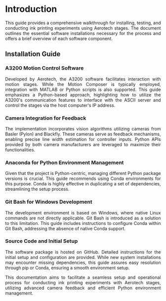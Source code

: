 # Introduction

<p align="justify">This guide provides a comprehensive walkthrough for installing, testing, and conducting ink printing experiments using Aerotech stages. The document outlines the essential software installations necessary for the process and offers a brief overview of each software component.</p>

## Installation Guide

### A3200 Motion Control Software

<p align="justify">Developed by Aerotech, the A3200 software facilitates interaction with motion stages. While the Motion Composer is typically employed, integration with MATLAB or Python scripts is also supported. This guide emphasizes a Python-based approach, highlighting how to utilize the A3200's communication features to interface with the ASCII server and control the stages via the host computer's IP address.</p>

### Camera Integration for Feedback

<p align="justify">The implementation incorporates vision algorithms utilizing cameras from Basler (Pylon) and Blackfly. These cameras serve as feedback mechanisms, enabling precise line width estimation for controller inputs. Python APIs provided by both camera manufacturers are leveraged to maximize their functionalities.</p>

### Anaconda for Python Environment Management

<p align="justify">Given that the project is Python-centric, managing different Python package versions is crucial. This guide recommends using Conda environments for this purpose. Conda is highly effective in duplicating a set of dependencies, streamlining the setup process.</p>

### Git Bash for Windows Development

<p align="justify">The development environment is based on Windows, where native Linux commands are not directly applicable. Git Bash is introduced as a solution to this limitation. This guide includes instructions to configure Conda within Git Bash, addressing the absence of native Conda support.</p>

### Source Code and Initial Setup

<p align="justify">The software package is hosted on GitHub. Detailed instructions for the initial setup and configuration are provided. While new system installations may encounter missing dependencies, this guide assures easy resolution through pip or Conda, ensuring a smooth environment setup.</p>

<p align="justify">This documentation aims to facilitate a seamless setup and operational process for conducting ink printing experiments with Aerotech stages, utilizing advanced camera feedback and efficient Python environment management.</p>

